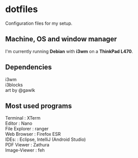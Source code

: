 # dotfiles
Configuration files for my setup. <br />

## Machine, OS and window manager
I'm currently running **Debian** with **i3wm** on a **ThinkPad L470**.

## Dependencies
i3wm <br />
i3blocks <br />
art by @gawlk <br />

## Most used programs
Terminal      : XTerm <br />
Editor        : Nano <br />
File Explorer : ranger <br />
Web Browser   : Firefox ESR <br />
IDEs:         : Eclipse, IntelliJ (Android Studio) <br />
PDF Viewer    : Zathura <br />
Image-Viewer  : feh <br />
